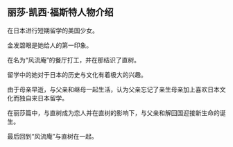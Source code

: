 ## 丽莎·凯西·福斯特人物介绍

在日本进行短期留学的美国少女。

金发碧眼是她给人的第一印象。

在名为“风流庵”的餐厅打工，并在那结识了直树。

留学中的她对于日本的历史与文化有着极大的兴趣。

由于母亲早逝，与父亲和继母一起生活，认为父亲忘记了亲生母亲加上喜欢日本文化而独自来日本留学。

在丽莎篇中，与直树成为恋人并在直树的影响下，与父亲和解回国迎接新生命的诞生。

最后回到“风流庵”与直树在一起。
